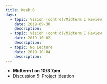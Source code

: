 ```yaml
---
title: Week 6
days:
  - topic: Vision (cont'd)/Midterm I Review
    date: 2019-09-30
    description: 
  - topic: Vision (cont'd)/Midterm I Review
    date: 2019-10-02
    description: 
  - topic: No Lecture
    date: 2019-10-04
    description: 
---
```


- **Midterm I on 10/3 7pm**
- Discussion 5: Project Ideation
